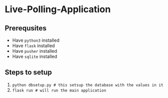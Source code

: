 # Live-Polling-Application

## Prerequsites
 - Have `python3` installed
 - Have `flask` installed
 - Have `pusher` installed
 - Have `sqlite` installed

## Steps to setup

1. `python dbsetup.py # this setsup the database with the values in it`
2. `flask run # will run the main application`
